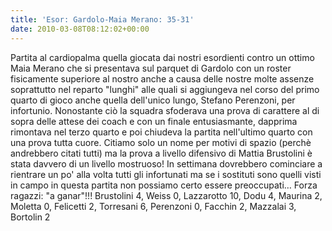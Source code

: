 ```yaml
---
title: 'Esor: Gardolo-Maia Merano: 35-31'
date: 2010-03-08T08:12:02+00:00
---
```

Partita al cardiopalma quella giocata dai nostri esordienti contro un ottimo Maia Merano che si presentava sul parquet di Gardolo con un roster fisicamente superiore al nostro anche a causa delle nostre molte assenze soprattutto nel reparto "lunghi" alle quali si aggiungeva nel corso del primo quarto di gioco anche quella dell'unico lungo, Stefano Perenzoni, per infortunio. Nonostante ciò la squadra sfoderava una prova di carattere al di sopra delle attese dei coach e con un finale entusiasmante, dapprima rimontava nel terzo quarto e poi chiudeva la partita nell'ultimo quarto con una prova tutta cuore. Citiamo solo un nome per motivi di spazio (perchè andrebbero citati tutti) ma la prova a livello difensivo di Mattia Brustolini è stata davvero di un livello mostruoso! In settimana dovrebbero cominciare a rientrare un po' alla volta tutti gli infortunati ma se i sostituti sono quelli visti in campo in questa partita non possiamo certo essere preoccupati… Forza ragazzi: "a ganar"!!!
Brustolini 4, Weiss 0, Lazzarotto 10, Dodu 4, Maurina 2, Moletta 0, Felicetti 2, Torresani 6, Perenzoni 0, Facchin 2, Mazzalai 3, Bortolin 2
